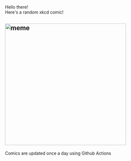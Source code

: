 Hello there! <br>Here's a random xkcd comic!<br>
## <img src="https://imgs.xkcd.com/comics/acceptable_risk.png" alt="meme" width="400"/><br>
Comics are updated once a day using Github Actions